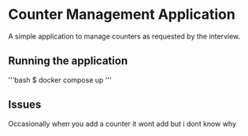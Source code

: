 # Counter Management Application

A simple application to manage counters as requested by the interview.

## Running the application

'''bash
$ docker compose up
'''

## Issues

Occasionally when you add a counter it wont add but i dont know why
